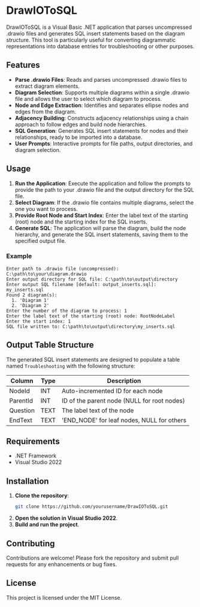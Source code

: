 # DrawIOToSQL

DrawIOToSQL is a Visual Basic .NET application that parses uncompressed .drawio files and generates SQL insert statements based on the diagram structure. This tool is particularly useful for converting diagrammatic representations into database entries for troubleshooting or other purposes.

## Features

- **Parse .drawio Files**: Reads and parses uncompressed .drawio files to extract diagram elements.
- **Diagram Selection**: Supports multiple diagrams within a single .drawio file and allows the user to select which diagram to process.
- **Node and Edge Extraction**: Identifies and separates ellipse nodes and edges from the diagram.
- **Adjacency Building**: Constructs adjacency relationships using a chain approach to follow edges and build node hierarchies.
- **SQL Generation**: Generates SQL insert statements for nodes and their relationships, ready to be imported into a database.
- **User Prompts**: Interactive prompts for file paths, output directories, and diagram selection.

## Usage

1. **Run the Application**: Execute the application and follow the prompts to provide the path to your .drawio file and the output directory for the SQL file.
2. **Select Diagram**: If the .drawio file contains multiple diagrams, select the one you want to process.
3. **Provide Root Node and Start Index**: Enter the label text of the starting (root) node and the starting index for the SQL inserts.
4. **Generate SQL**: The application will parse the diagram, build the node hierarchy, and generate the SQL insert statements, saving them to the specified output file.

### Example

```
Enter path to .drawio file (uncompressed): C:\path\to\your\diagram.drawio
Enter output directory for SQL file: C:\path\to\output\directory
Enter output SQL filename [default: output_inserts.sql]: my_inserts.sql
Found 2 diagram(s):
  1. 'Diagram 1'
  2. 'Diagram 2'
Enter the number of the diagram to process: 1
Enter the label text of the starting (root) node: RootNodeLabel
Enter the start index: 1
SQL file written to: C:\path\to\output\directory\my_inserts.sql
```

## Output Table Structure

The generated SQL insert statements are designed to populate a table named `Troubleshooting` with the following structure:

| Column   | Type | Description                          |
|----------|------|--------------------------------------|
| NodeId   | INT  | Auto-incremented ID for each node    |
| ParentId | INT  | ID of the parent node (NULL for root nodes) |
| Question | TEXT | The label text of the node           |
| EndText  | TEXT | 'END_NODE' for leaf nodes, NULL for others |

## Requirements

- .NET Framework
- Visual Studio 2022

## Installation

1. **Clone the repository**:
    ```sh
    git clone https://github.com/yourusername/DrawIOToSQL.git
    ```
2. **Open the solution in Visual Studio 2022**.
3. **Build and run the project**.

## Contributing

Contributions are welcome! Please fork the repository and submit pull requests for any enhancements or bug fixes.

## License

This project is licensed under the MIT License.

